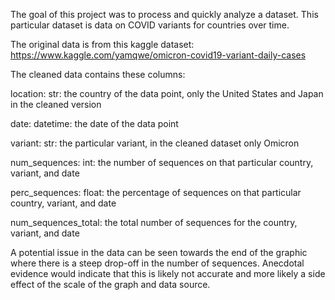 The goal of this project was to process and quickly analyze a dataset. This particular dataset is data on COVID variants for countries over time. 

The original data is from this kaggle dataset: https://www.kaggle.com/yamqwe/omicron-covid19-variant-daily-cases


The cleaned data contains these columns:

location: str: the country of the data point, only the United States and Japan in the cleaned version

date: datetime: the date of the data point

variant: str: the particular variant, in the cleaned dataset only Omicron

num_sequences: int: the number of sequences on that particular country, variant, and date

perc_sequences: float: the percentage of sequences on that particular country, variant, and date

num_sequences_total: the total number of sequences for the country, variant, and date


A potential issue in the data can be seen towards the end of the graphic where there is a steep drop-off in the number of sequences. Anecdotal evidence would indicate that this is likely not accurate and more likely a side effect of the scale of the graph and data source.